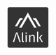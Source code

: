 <img src="res/common/logo/exports/STF-128.png?raw=true" style="width:100px;height:100px;" alt="STF">
